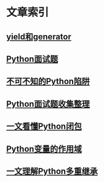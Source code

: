 # 文章索引

## [yield和generator](./yield-generator.md)

## [Python面试题](./interview.md)

## [不可不知的Python陷阱](./traps.md)

## [Python面试题收集整理](./interview_question_list.md)

## [一文看懂Python闭包](./closure.md)

## [Python变量的作用域](./blzyy.md)

## [一文理解Python多重继承](./multiple-inheritance-mixin.md)
